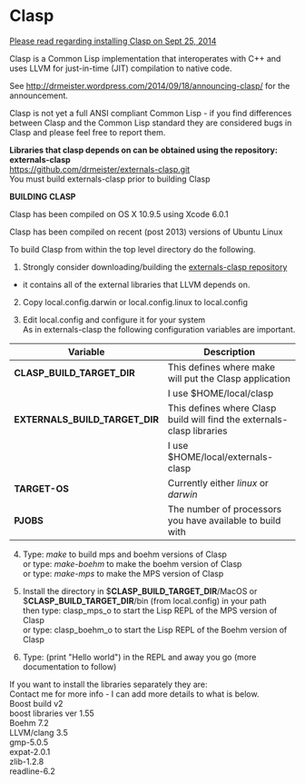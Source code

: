 Clasp
===============

<a href="http://drmeister.wordpress.com/2014/09/26/building-clasp-and-externals-clasp/">Please read regarding installing Clasp on Sept 25, 2014</a>


Clasp is a Common Lisp implementation that interoperates with C++ and uses LLVM for just-in-time (JIT) compilation to native code.

See http://drmeister.wordpress.com/2014/09/18/announcing-clasp/ for the announcement.

Clasp is not yet a full ANSI compliant Common Lisp - if you find differences between Clasp and the Common Lisp standard they are considered bugs in Clasp and please feel free to report them.

**Libraries that clasp depends on can be obtained using the repository: externals-clasp**<br>
https://github.com/drmeister/externals-clasp.git<br>
You must build externals-clasp prior to building Clasp

**BUILDING CLASP**

Clasp has been compiled on OS X 10.9.5 using Xcode 6.0.1

Clasp has been compiled on recent (post 2013) versions of Ubuntu Linux

To build Clasp from within the top level directory do the following.

1) Strongly consider downloading/building the <a href="https://github.com/drmeister/externals-clasp">externals-clasp repository</a><br>
- it contains all of the external libraries that LLVM depends on.

2) Copy local.config.darwin or local.config.linux to local.config

3) Edit local.config and configure it for your system<br>
As in externals-clasp the following configuration variables are important.

| Variable  |   Description 
| ------------- | --------------|
| **CLASP_BUILD_TARGET_DIR**  | This defines where make will put the Clasp application  |
|        | I use $HOME/local/clasp |
| **EXTERNALS_BUILD_TARGET_DIR**  | This defines where Clasp build will find the externals-clasp libraries  |
|   | I use $HOME/local/externals-clasp |
|**TARGET-OS**                    |Currently either _linux_ or _darwin_|
|**PJOBS**                        |The number of processors you have available to build with|


4) Type:    _make_        to build mps and boehm versions of Clasp<br>
   or type: _make-boehm_  to make the boehm version of Clasp<br>
   or type: _make-mps_    to make the MPS version of Clasp

5) Install the directory in $**CLASP_BUILD_TARGET_DIR**/MacOS or $**CLASP_BUILD_TARGET_DIR**/bin (from local.config) in your path<br>
   then type: clasp_mps_o     to start the Lisp REPL of the MPS version of Clasp<br>
   or type:   clasp_boehm_o   to start the Lisp REPL of the Boehm version of Clasp

6) Type: (print "Hello world")  in the REPL and away you go (more documentation to follow)


If you want to install the libraries separately they are:<br>
Contact me for more info - I can add more details to what is below.<br>
Boost build v2<br>
boost libraries ver 1.55<br>
Boehm 7.2<br>
LLVM/clang 3.5<br>
gmp-5.0.5<br>
expat-2.0.1<br>
zlib-1.2.8<br>
readline-6.2<br>
